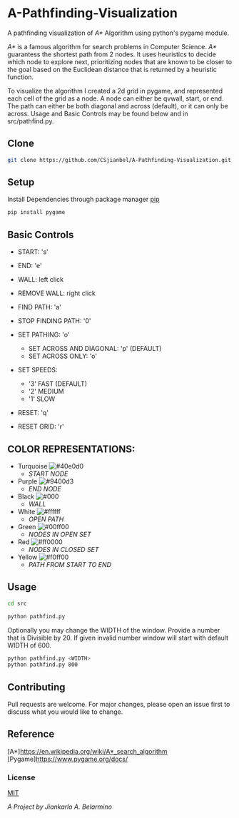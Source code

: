 # A-Pathfinding-Visualization
A pathfinding visualization of _A*_ Algorithm using python's pygame module. 

_A*_ is a famous algorithm for search problems in Computer Science. _A*_ guarantess the shortest path from 2 nodes. 
It uses heuristics to decide which node to explore next, prioritizing nodes that are known to be closer to the goal based on the Euclidean distance that is returned by a heuristic function. 

To visualize the algorithm I created a 2d grid in pygame, and represented each cell of the grid as a node. A node can either be qvwall, start, or end. The path can either be both diagonal and across (default), or it can only be across. Usage and Basic Controls may be found below and in src/pathfind.py.  
  
## Clone
```bash
git clone https://github.com/CSjianbel/A-Pathfinding-Visualization.git
```

## Setup

Install Dependencies through package manager [pip](https://pip.pypa.io/en/stable/installing/)

```bash
pip install pygame
```

## Basic Controls
  
* START: 's' 
* END: 'e' 
* WALL: left click
* REMOVE WALL: right click
  
* FIND PATH: 'a'
* STOP FINDING PATH: '0'
  
* SET PATHING:  'o'
	* SET ACROSS AND DIAGONAL: 'p' (DEFAULT)  
	* SET ACROSS ONLY: 'o'
  
* SET SPEEDS: 
	* '3' FAST (DEFAULT)
	* '2' MEDIUM 
	* '1' SLOW
  
* RESET: 'q'
* RESET GRID: 'r'


## COLOR REPRESENTATIONS:

* Turquoise ![#40e0d0](https://via.placeholder.com/15/40e0d0/000000?text=+)  
	* _START NODE_
* Purple ![#9400d3](https://via.placeholder.com/15/9400d3/000000?text=+)  
	* _END NODE_
* Black ![#000](https://via.placeholder.com/15/000/000000?text=+)  
	* _WALL_
* White ![#ffffff](https://via.placeholder.com/15/ffffff/000000?text=+)  
   * _OPEN PATH_
* Green ![#00ff00](https://via.placeholder.com/15/00ff00/000000?text=+)  
    * _NODES IN OPEN SET_
* Red  ![#ff0000](https://via.placeholder.com/15/ff0000/000000?text=+)  
	* _NODES IN CLOSED SET_
* Yellow ![#f0ff00](https://via.placeholder.com/15/f0ff00/000000?text=+)  
	* _PATH FROM START TO END_

## Usage

```bash
cd src

python pathfind.py
```
  
Optionally you may change the WIDTH of the window. Provide a number that is Divisible by 20. If given invalid number window will start with default WIDTH of 600.
  
```bash
python pathfind.py <WIDTH>
python pathfind.py 800
```

## Contributing

Pull requests are welcome. For major changes, please open an issue first to discuss what you would like to change.

## Reference  

[A*]https://en.wikipedia.org/wiki/A*_search_algorithm
[Pygame]https://www.pygame.org/docs/

### License
[MIT](https://choosealicense.com/licenses/mit/)

*A Project by Jiankarlo A. Belarmino*
